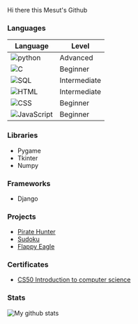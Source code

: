 Hi there this Mesut's Github
### Languages
| Language | Level|
| ------------- | --------------- |
| ![python](https://icons.iconarchive.com/icons/cornmanthe3rd/plex/96/Other-python-icon.png) | Advanced|
| ![C](https://img.icons8.com/color/96/000000/c-programming.png) | Beginner |
| ![SQL](https://img.icons8.com/external-soft-fill-juicy-fish/96/000000/external-sql-coding-and-development-soft-fill-soft-fill-juicy-fish.png) | Intermediate |
|![HTML](https://icons.iconarchive.com/icons/graphics-vibe/developer/96/html-5-icon.png)| Intermediate|
|![CSS](https://icons.iconarchive.com/icons/graphics-vibe/developer/96/css-3-icon.png)| Beginner|
|![JavaScript](https://github.com/MesutKihal/MesutKihal/assets/66731601/0990a1c6-9569-487f-b59a-e9a20bce0179)| Beginner|

### Libraries
* Pygame
* Tkinter
* Numpy

### Frameworks
* Django

### Projects

* [Pirate Hunter](https://github.com/MesutKihal/PirateHunter)
* [Sudoku](https://github.com/MesutKihal/Sudoku)
* [Flappy Eagle](https://github.com/MesutKihal/FlappyEagle)

### Certificates
* [CS50 Introduction to computer science](https://github.com/MesutKihal/MesutKihal/blob/main/CS50x.pdf)

### Stats
![My github stats](https://github-readme-stats.vercel.app/api?username=MesutKihal)
